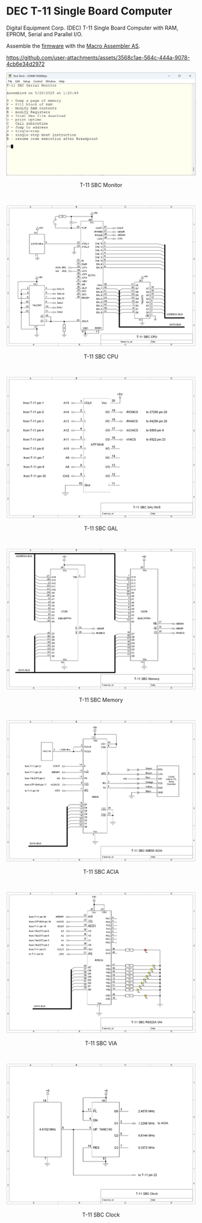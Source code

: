 # DEC T-11 Single Board Computer
Digital Equipment Corp. (DEC) T-11 Single Board Computer with RAM, EPROM, Serial and Parallel I/O.

Assemble the [firmware](monitor.asm) with the [Macro Assembler AS](http://john.ccac.rwth-aachen.de:8000/as/). 

https://github.com/user-attachments/assets/3568c1ae-564c-444a-9078-4cb6e34d2972

<p align="center"><img src="/images/monitor.png"/>
<p align="center">T-11 SBC Monitor</p><br>
<p align="center"><img src="/images/T-11 SBC CPU.png"/>
<p align="center">T-11 SBC CPU</p><br>
<p align="center"><img src="/images/T-11 SBC GAL.png"/>
<p align="center">T-11 SBC GAL</p><br>
<p align="center"><img src="/images/T-11 SBC Memory.png"/>
<p align="center">T-11 SBC Memory</p><br>
<p align="center"><img src="/images/T-11 SBC ACIA.png"/>
<p align="center">T-11 SBC ACIA</p><br>
<p align="center"><img src="/images/T-11 SBC VIA.png"/>
<p align="center">T-11 SBC VIA</p><br>
<p align="center"><img src="/images/T-11 SBC Clock.png"/>
<p align="center">T-11 SBC Clock</p><br>

